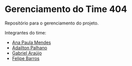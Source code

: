 # Gerenciamento do Time 404
Repositório para o gerenciamento do projeto.

Integrantes do time:

- [Ana Paula Mendes](https://github.com/anapauladsmendes)
- [Adailton Palhano](https://github.com/adailtonasp)
- [Gabriel Araújo](https://github.com/gabriel-arauj)
- [Felipe Barros](https://github.com/felipebarroscaminha)
